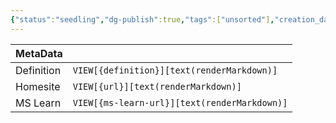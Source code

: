 ```yaml
---
{"status":"seedling","dg-publish":true,"tags":["unsorted"],"creation_date":"2024-05-09 22:02","definition":"undefined","ms-learn-url":"undefined","url":"undefined","aliases":null,"permalink":"/unsorted/interactive-rebase/","dgPassFrontmatter":true}
---
```



| MetaData   |                                              |
| ---------- | -------------------------------------------- |
| Definition | `VIEW[{definition}][text(renderMarkdown)]`   |
| Homesite   | `VIEW[{url}][text(renderMarkdown)]`          |
| MS Learn   | `VIEW[{ms-learn-url}][text(renderMarkdown)]` |

